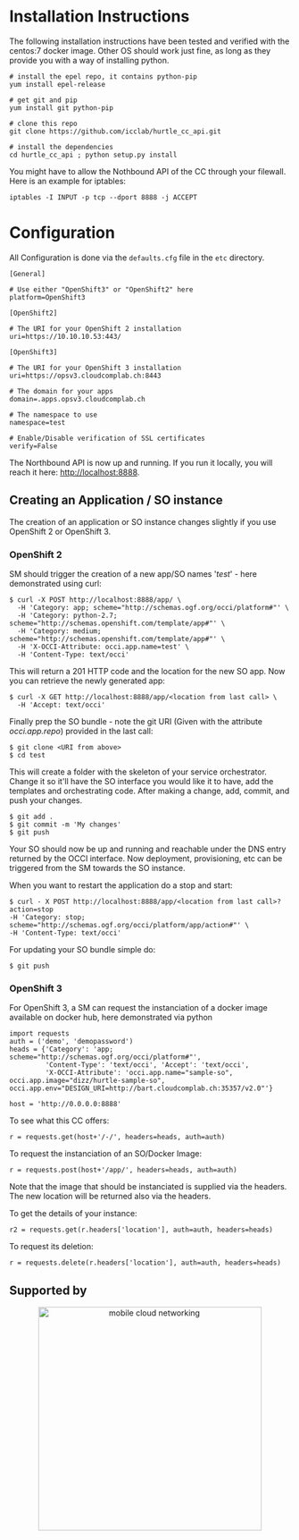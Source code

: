 # Installation Instructions

The following installation instructions have been tested and verified with the centos:7 docker image. Other OS should work just fine, as long as they provide you with a way of installing python.

	# install the epel repo, it contains python-pip
	yum install epel-release
	
	# get git and pip
	yum install git python-pip
	
	# clone this repo
	git clone https://github.com/icclab/hurtle_cc_api.git
	
	# install the dependencies
	cd hurtle_cc_api ; python setup.py install

You might have to allow the Nothbound API of the CC through your filewall. Here is an example for iptables:

	iptables -I INPUT -p tcp --dport 8888 -j ACCEPT

# Configuration
All Configuration is done via the ```defaults.cfg``` file in the ```etc``` directory.


	[General]
	
	# Use either "OpenShift3" or "OpenShift2" here
	platform=OpenShift3   
	
	[OpenShift2]  
	
	# The URI for your OpenShift 2 installation
	uri=https://10.10.10.53:443/  
	
	[OpenShift3] 
	
	# The URI for your OpenShift 3 installation
	uri=https://opsv3.cloudcomplab.ch:8443 

	# The domain for your apps
	domain=.apps.opsv3.cloudcomplab.ch 

	# The namespace to use
	namespace=test 

	# Enable/Disable verification of SSL certificates
	verify=False 


The Northbound API is now up and running. If you run it locally, you will reach it here: [http://localhost:8888](http://localhost:8888). 

## Creating an Application / SO instance
The creation of an application or SO instance changes slightly if you use OpenShift 2 or OpenShift 3.

### OpenShift 2

SM should trigger the creation of a new app/SO names '*test*' - here demonstrated using curl:

	$ curl -X POST http://localhost:8888/app/ \
      -H 'Category: app; scheme="http://schemas.ogf.org/occi/platform#"' \
      -H 'Category: python-2.7; scheme="http://schemas.openshift.com/template/app#"' \
      -H 'Category: medium; scheme="http://schemas.openshift.com/template/app#"' \
      -H 'X-OCCI-Attribute: occi.app.name=test' \
      -H 'Content-Type: text/occi'

This will return a 201 HTTP code and the location for the new SO app. Now you can retrieve the newly generated app:

	$ curl -X GET http://localhost:8888/app/<location from last call> \
      -H 'Accept: text/occi'

Finally prep the SO bundle - note the git URI (Given with the attribute *occi.app.repo*) provided in the last call:

	$ git clone <URI from above>
	$ cd test

This will create a folder with the skeleton of your service orchestrator. Change it so it'll have the SO interface you would like it to have, add the templates and orchestrating code. After making a change, add, commit, and push your changes.

	$ git add .
	$ git commit -m 'My changes'
	$ git push

Your SO should now be up and running and reachable under the DNS entry returned by the OCCI interface. Now deployment, provisioning, etc can be triggered from the SM towards the SO instance.

When you want to restart the application do a stop and start:

	$ curl - X POST http://localhost:8888/app/<location from last call>?action=stop
	-H 'Category: stop; scheme="http://schemas.ogf.org/occi/platform/app/action#"' \
    -H 'Content-Type: text/occi'

For updating your SO bundle simple do:

	$ git push
	
	
### OpenShift 3
For OpenShift 3, a SM can request the instanciation of a docker image available on docker hub, here demonstrated via python


	import requests
	auth = ('demo', 'demopassword')
	heads = {'Category': 'app; scheme="http://schemas.ogf.org/occi/platform#"', 
			 'Content-Type': 'text/occi', 'Accept': 'text/occi', 
			 'X-OCCI-Attribute': 'occi.app.name="sample-so", occi.app.image="dizz/hurtle-sample-so", occi.app.env="DESIGN_URI=http://bart.cloudcomplab.ch:35357/v2.0"'}
	
	host = 'http://0.0.0.0:8888'
	
To see what this CC offers:
	
	r = requests.get(host+'/-/', headers=heads, auth=auth)

To request the instanciation of an SO/Docker Image:

	r = requests.post(host+'/app/', headers=heads, auth=auth)

Note that the image that should be instanciated is supplied via the headers. The new location will be returned also via the headers.

To get the details of your instance:

	r2 = requests.get(r.headers['location'], auth=auth, headers=heads)
	
To request its deletion:

	r = requests.delete(r.headers['location'], auth=auth, headers=heads)


## Supported by

<div align="center" >
<a href='http://blog.zhaw.ch/icclab'>
<img src="https://raw.githubusercontent.com/icclab/hurtle/master/docs/figs/mcn_logo.png" title="mobile cloud networking" width=400px>
</a>
</div>
